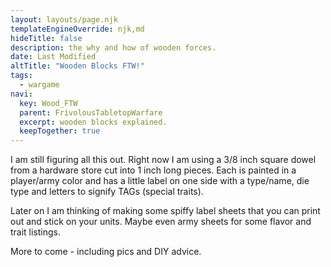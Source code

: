 ```yaml
---
layout: layouts/page.njk
templateEngineOverride: njk,md
hideTitle: false
description: the why and how of wooden forces. 
date: Last Modified
altTitle: "Wooden Blocks FTW!" 
tags:
  - wargame
navi:
  key: Wood_FTW
  parent: FrivolousTabletopWarfare
  excerpt: wooden blocks explained.
  keepTogether: true
---
```


I am still figuring all this out. Right now I am using a 3/8 inch square dowel from a hardware store cut into 1 inch long pieces. Each is painted in a player/army color and has a little label on one side with a type/name, die type and letters to signify TAGs (special traits).

Later on I am thinking of making some spiffy label sheets that you can print out and stick on your units. Maybe even army sheets for some flavor and trait listings.

More to come - including pics and DIY advice.